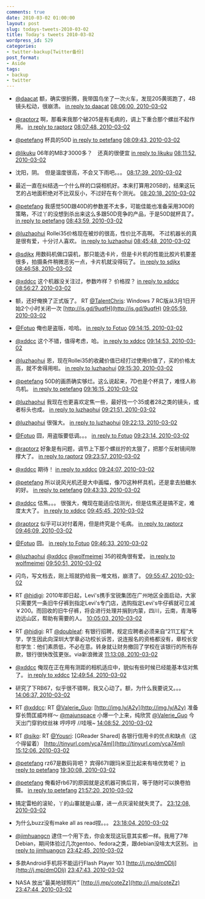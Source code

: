 ```yaml
---
comments: true
date: 2010-03-02 01:00:00
layout: post
slug: todays-tweets-2010-03-02
title: Today's tweets 2010-03-02
wordpress_id: 529
categories:
- twitter-backup[Twitter备份]
post_format:
- Aside
tags:
- backup
- twitter
---
```





  * [@daacat](http://twitter.com/daacat) 额，确实很折腾，我带国鸟坐了一次火车，发现205黄斑跑了，4B镜头松动，很崩溃。 [in reply to daacat](http://twitter.com/daacat/statuses/9831276678) [08:06:00, 2010-03-02](http://twitter.com/gfrog/statuses/9848750616)





  * [@raptorz](http://twitter.com/raptorz) 啊，那看来我那个破205是有毛病的，调上下重合那个螺丝不起作用。 [in reply to raptorz](http://twitter.com/raptorz/statuses/9828945300) [08:07:48, 2010-03-02](http://twitter.com/gfrog/statuses/9848827308)





  * [@petefang](http://twitter.com/petefang) 杯具的50D [in reply to petefang](http://twitter.com/petefang/statuses/9828907157) [08:09:43, 2010-03-02](http://twitter.com/gfrog/statuses/9848906813)





  * [@likuku](http://twitter.com/likuku) 06年的MB才3000多？　还真的很便宜 [in reply to likuku](http://twitter.com/likuku/statuses/9834437796) [08:11:52, 2010-03-02](http://twitter.com/gfrog/statuses/9848995963)





  * 沈阳，阴。　但是温度很高，不会又下雨吧。。。 [08:17:39, 2010-03-02](http://twitter.com/gfrog/statuses/9849236074)





  * 最近一直在纠结选一个什么样的口袋相机好。本来打算用205B的，结果这玩艺的占地面积绝对不比双反小，不过好在有个测光。 [08:20:18, 2010-03-02](http://twitter.com/gfrog/statuses/9849345160)





  * [@petefang](http://twitter.com/petefang) 我感觉50D跟40D的参数差不太多，可能佳能也准备采用30D的策略，不过丫的没想到杀出来这么多跟50D竞争的产品，于是50D就杯具了。 [in reply to petefang](http://twitter.com/petefang/statuses/9849383386) [08:43:59, 2010-03-02](http://twitter.com/gfrog/statuses/9850332473)





  * [@luzhaohui](http://twitter.com/luzhaohui) Rollei35价格现在被炒的很高，性价比不高啊。 不过机器长的真是很有爱，十分讨人喜欢。 [in reply to luzhaohui](http://twitter.com/luzhaohui/statuses/9849632318) [08:45:48, 2010-03-02](http://twitter.com/gfrog/statuses/9850409712)





  * [@sdjkx](http://twitter.com/sdjkx) 用数码机做口袋机，那只能选卡片，但是卡片机的性能比胶片机要差很多，拍摄条件稍微恶劣一点，卡片机就没得玩了。 [in reply to sdjkx](http://twitter.com/sdjkx/statuses/9849761108) [08:46:58, 2010-03-02](http://twitter.com/gfrog/statuses/9850458186)





  * [@xddcc](http://twitter.com/xddcc) 这个机器没关注过，参数咋样？ 价格捏？ [in reply to xddcc](http://twitter.com/xddcc/statuses/9849870918) [08:56:27, 2010-03-02](http://twitter.com/gfrog/statuses/9850855013)





  * 额，还好俺换了正式版了。 RT [@TalentChris](http://twitter.com/TalentChris): Windows 7 RC版从3月1日开始2个小时关闭一次 [http://is.gd/9uqfH](http://is.gd/9uqfH) [09:05:59, 2010-03-02](http://twitter.com/gfrog/statuses/9851247742)





  * [@Fotuo](http://twitter.com/Fotuo) 俺也是盗版，哈哈。 [in reply to Fotuo](http://twitter.com/Fotuo/statuses/9851497273) [09:14:15, 2010-03-02](http://twitter.com/gfrog/statuses/9851582910)





  * [@xddcc](http://twitter.com/xddcc) 这个不错，值得考虑，哈。 [in reply to xddcc](http://twitter.com/xddcc/statuses/9851299886) [09:14:53, 2010-03-02](http://twitter.com/gfrog/statuses/9851607506)





  * [@luzhaohui](http://twitter.com/luzhaohui) 恩，现在Rollei35的收藏价值已经打过使用价值了，买的价格太高，就不舍得用啦。 [in reply to luzhaohui](http://twitter.com/luzhaohui/statuses/9850506425) [09:15:30, 2010-03-02](http://twitter.com/gfrog/statuses/9851632423)





  * [@petefang](http://twitter.com/petefang) 50D的画质确实够烂。这么说起来，7D也是个杯具了，难怪人称鸟机。 [in reply to petefang](http://twitter.com/petefang/statuses/9850485321) [09:16:15, 2010-03-02](http://twitter.com/gfrog/statuses/9851661899)





  * [@luzhaohui](http://twitter.com/luzhaohui)  我现在也更喜欢定焦一些，最好找一个35或者28之类的镜头，或者标头也成。 [in reply to luzhaohui](http://twitter.com/luzhaohui/statuses/9851640420) [09:21:51, 2010-03-02](http://twitter.com/gfrog/statuses/9851889914)





  * [@luzhaohui](http://twitter.com/luzhaohui) 很强大。 [in reply to luzhaohui](http://twitter.com/luzhaohui/statuses/9851719720) [09:22:13, 2010-03-02](http://twitter.com/gfrog/statuses/9851905111)





  * [@Fotuo](http://twitter.com/Fotuo) 囧，用盗版要低调。。。 [in reply to Fotuo](http://twitter.com/Fotuo/statuses/9851695937) [09:23:14, 2010-03-02](http://twitter.com/gfrog/statuses/9851947687)





  * [@raptorz](http://twitter.com/raptorz) 好象是有问题，调节上下那个螺丝拧的太狠了，把那个反射镜间隙撑大了。 [in reply to raptorz](http://twitter.com/raptorz/statuses/9851756445) [09:23:57, 2010-03-02](http://twitter.com/gfrog/statuses/9851976937)





  * [@xddcc](http://twitter.com/xddcc) 期待！ [in reply to xddcc](http://twitter.com/xddcc/statuses/9851863557) [09:24:07, 2010-03-02](http://twitter.com/gfrog/statuses/9851983054)





  * [@petefang](http://twitter.com/petefang) 所以说风光机还是大中画幅，像7D这种杯具机，还是拿去拍糖水的好。 [in reply to petefang](http://twitter.com/petefang/statuses/9851947634) [09:43:33, 2010-03-02](http://twitter.com/gfrog/statuses/9852787353)





  * [@xddcc](http://twitter.com/xddcc) 估焦。。。 很强大，俺现在能适应估测光，但是估焦还是搞不定，难度太大了。 [in reply to xddcc](http://twitter.com/xddcc/statuses/9852075426) [09:45:45, 2010-03-02](http://twitter.com/gfrog/statuses/9852878688)





  * [@raptorz](http://twitter.com/raptorz) 似乎可以对付着用，但是终究是个毛病。 [in reply to raptorz](http://twitter.com/raptorz/statuses/9852353715) [09:46:09, 2010-03-02](http://twitter.com/gfrog/statuses/9852895242)





  * [@Fotuo](http://twitter.com/Fotuo) 囧。 [in reply to Fotuo](http://twitter.com/Fotuo/statuses/9851977724) [09:46:33, 2010-03-02](http://twitter.com/gfrog/statuses/9852912741)





  * [@luzhaohui](http://twitter.com/luzhaohui) [@xddcc](http://twitter.com/xddcc) [@wolfmeimei](http://twitter.com/wolfmeimei) 35的视角很有爱。 [in reply to wolfmeimei](http://twitter.com/wolfmeimei/statuses/9851965002) [09:50:51, 2010-03-02](http://twitter.com/gfrog/statuses/9853095239)





  * 闪鸟，写文档去，刚上班就扔给我一堆文档，崩溃了。 [09:55:47, 2010-03-02](http://twitter.com/gfrog/statuses/9853300788)





  * RT [@hidigi](http://twitter.com/hidigi): 2010年即日起，Levi's携手宝锐集团在广州地区全面启动，大家只需要凭一条旧牛仔裤到指定Levi's专门店，选购指定Levi's牛仔裤就可立减￥200。而回收的旧牛仔裤，将会进行处理并捐到内蒙，四川，云南，青海等边远山区，帮助有需要的人。 [10:05:03, 2010-03-02](http://twitter.com/gfrog/statuses/9853698871)





  * RT [@hidigi](http://twitter.com/hidigi): RT [@doubleaf](http://twitter.com/doubleaf): 有银行招聘，规定应聘者必须来自“211工程”大学，学生因此向深圳大学章必功校长诉苦，说连报名的资格都没有，章校长安慰学生：他们素质低，不必在意。转身就让财务撤回了学校在该银行的所有存款，银行很快改弦更张。via新浪微波 [11:13:08, 2010-03-02](http://twitter.com/gfrog/statuses/9856581758)





  * [@xddcc](http://twitter.com/xddcc) 俺现在正在用有测距的相机适应中，貌似有些时候已经能基本估对焦了。 [in reply to xddcc](http://twitter.com/xddcc/statuses/9853203257) [12:49:54, 2010-03-02](http://twitter.com/gfrog/statuses/9860346652)





  * 研究了下RB67，似乎很不错啊，我又心动了。额，为什么我要说又。。。 [14:06:37, 2010-03-02](http://twitter.com/gfrog/statuses/9862786018)





  * RT [@xddcc](http://twitter.com/xddcc): RT [@Valerie_Guo](http://twitter.com/Valerie_Guo): [http://img.ly/A2y](http://img.ly/A2y) 准备穿长筒匡威咋样～ [@majunspace](http://twitter.com/majunspace) 小爆一个上来，纯欣赏 [@Valerie_Guo](http://twitter.com/Valerie_Guo) 今天出门穿豹纹丝袜 哼哼哼 //哇哦~ [14:08:52, 2010-03-02](http://twitter.com/gfrog/statuses/9862850027)





  * RT [@siko](http://twitter.com/siko): RT [@Yousri](http://twitter.com/Yousri): [GReader Shared] 各银行信用卡的优点和缺点（这个得留着） [http://tinyurl.com/yca74ml](http://tinyurl.com/yca74ml) [15:12:06, 2010-03-02](http://twitter.com/gfrog/statuses/9864511915)





  * [@petefang](http://twitter.com/petefang) rz67是数码背吧？ 宾得67II跟玛米亚比起来有啥优势呢？ [in reply to petefang](http://twitter.com/petefang/statuses/9862969561) [19:30:08, 2010-03-02](http://twitter.com/gfrog/statuses/9870396815)





  * [@petefang](http://twitter.com/petefang) 俺看好rb67的原因就是这机器可换后背，等于随时可以换卷拍摄。 [in reply to petefang](http://twitter.com/petefang/statuses/9872973351) [21:57:20, 2010-03-02](http://twitter.com/gfrog/statuses/9875065058)





  * 搞定雷柏的滚轮，丫的山寨就是山寨，进一点灰滚轮就失灵了。 [23:12:08, 2010-03-02](http://twitter.com/gfrog/statuses/9878044544)





  * 为什么buzz没有make all as read捏。。。 [23:18:04, 2010-03-02](http://twitter.com/gfrog/statuses/9878283308)





  * [@jimhuangcn](http://twitter.com/jimhuangcn) 逮住一个用下去，你会发现这玩意其实都一样。我用了7年Debian，期间体验过几次gentoo、fedora之类，跟debian没啥太大区别。 [in reply to jimhuangcn](http://twitter.com/jimhuangcn/statuses/9879040346) [23:42:45, 2010-03-02](http://twitter.com/gfrog/statuses/9879268555)





  * 多款Android手机将不能运行Flash Player 10.1 [http://j.mp/dmODIj](http://j.mp/dmODIj) [23:47:43, 2010-03-02](http://twitter.com/gfrog/statuses/9879462858)





  * NASA 放出“最美地球照片” [http://j.mp/coteZz](http://j.mp/coteZz) [23:47:44, 2010-03-02](http://twitter.com/gfrog/statuses/9879463898)




